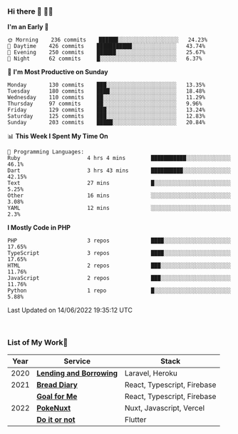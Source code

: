 ### Hi there 👋 🧑‍💻



<!--START_SECTION:waka-->
**I'm an Early 🐤** 

```text
🌞 Morning    236 commits    ██████░░░░░░░░░░░░░░░░░░░   24.23% 
🌆 Daytime    426 commits    ███████████░░░░░░░░░░░░░░   43.74% 
🌃 Evening    250 commits    ██████░░░░░░░░░░░░░░░░░░░   25.67% 
🌙 Night      62 commits     █░░░░░░░░░░░░░░░░░░░░░░░░   6.37%

```
📅 **I'm Most Productive on Sunday** 

```text
Monday       130 commits    ███░░░░░░░░░░░░░░░░░░░░░░   13.35% 
Tuesday      180 commits    ████░░░░░░░░░░░░░░░░░░░░░   18.48% 
Wednesday    110 commits    ██░░░░░░░░░░░░░░░░░░░░░░░   11.29% 
Thursday     97 commits     ██░░░░░░░░░░░░░░░░░░░░░░░   9.96% 
Friday       129 commits    ███░░░░░░░░░░░░░░░░░░░░░░   13.24% 
Saturday     125 commits    ███░░░░░░░░░░░░░░░░░░░░░░   12.83% 
Sunday       203 commits    █████░░░░░░░░░░░░░░░░░░░░   20.84%

```


📊 **This Week I Spent My Time On** 

```text
💬 Programming Languages: 
Ruby                     4 hrs 4 mins        ███████████░░░░░░░░░░░░░░   46.1% 
Dart                     3 hrs 43 mins       ██████████░░░░░░░░░░░░░░░   42.15% 
Text                     27 mins             █░░░░░░░░░░░░░░░░░░░░░░░░   5.25% 
Other                    16 mins             ░░░░░░░░░░░░░░░░░░░░░░░░░   3.08% 
YAML                     12 mins             ░░░░░░░░░░░░░░░░░░░░░░░░░   2.3%

```

**I Mostly Code in PHP** 

```text
PHP                      3 repos             ████░░░░░░░░░░░░░░░░░░░░░   17.65% 
TypeScript               3 repos             ████░░░░░░░░░░░░░░░░░░░░░   17.65% 
HTML                     2 repos             ███░░░░░░░░░░░░░░░░░░░░░░   11.76% 
JavaScript               2 repos             ███░░░░░░░░░░░░░░░░░░░░░░   11.76% 
Python                   1 repo              █░░░░░░░░░░░░░░░░░░░░░░░░   5.88%

```



 Last Updated on 14/06/2022 19:35:12 UTC
<!--END_SECTION:waka-->


<br />

### List of My Work🚀

| Year | Service | Stack |
|--|--|--|
| 2020 | [**Lending and Borrowing**](https://lending-and-borrowing.herokuapp.com/) | Laravel, Heroku |
| 2021 | [**Bread Diary**](https://bread-diary-web.web.app/) | React, Typescript, Firebase |
|  | [**Goal for Me**](https://goal-for-me.web.app/) | React, Typescript, Firebase |
| 2022 | [**PokeNuxt**](https://pokenuxt.vercel.app/) | Nuxt, Javascript, Vercel |
|  | [**Do it or not**](https://apps.apple.com/jp/app/do-it-or-not/id1613818865) | Flutter |